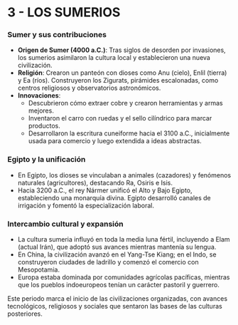 # 3 - LOS SUMERIOS

### **Sumer y sus contribuciones**

- **Origen de Sumer (4000 a.C.)**: Tras siglos de desorden por invasiones, los sumerios asimilaron la cultura local y establecieron una nueva civilización.
- **Religión**: Crearon un panteón con dioses como Anu (cielo), Enlil (tierra) y Ea (ríos). Construyeron los Zigurats, pirámides escalonadas, como centros religiosos y observatorios astronómicos.
- **Innovaciones**:
  - Descubrieron cómo extraer cobre y crearon herramientas y armas mejores.
  - Inventaron el carro con ruedas y el sello cilíndrico para marcar productos.
  - Desarrollaron la escritura cuneiforme hacia el 3100 a.C., inicialmente usada para comercio y luego extendida a ideas abstractas.

### **Egipto y la unificación**

- En Egipto, los dioses se vinculaban a animales (cazadores) y fenómenos naturales (agricultores), destacando Ra, Osiris e Isis.
- Hacia 3200 a.C., el rey Nármer unificó el Alto y Bajo Egipto, estableciendo una monarquía divina. Egipto desarrolló canales de irrigación y fomentó la especialización laboral.

### **Intercambio cultural y expansión**

- La cultura sumeria influyó en toda la media luna fértil, incluyendo a Elam (actual Irán), que adoptó sus avances mientras mantenía su lengua.
- En China, la civilización avanzó en el Yang-Tse Kiang; en el Indo, se construyeron ciudades de ladrillo y comenzó el comercio con Mesopotamia.
- Europa estaba dominada por comunidades agrícolas pacíficas, mientras que los pueblos indoeuropeos tenían un carácter pastoril y guerrero.

Este periodo marca el inicio de las civilizaciones organizadas, con avances tecnológicos, religiosos y sociales que sentaron las bases de las culturas posteriores.
